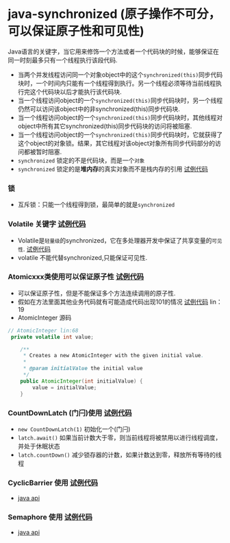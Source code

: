 # java-synchronized (原子操作不可分，可以保证原子性和可见性)
Java语言的关键字，当它用来修饰一个方法或者一个代码块的时候，能够保证在同一时刻最多只有一个线程执行该段代码.
* 当两个并发线程访问同一个对象object中的这个`synchronized(this)`同步代码块时，一个时间内只能有一个线程得到执行。另一个线程必须等待当前线程执行完这个代码块以后才能执行该代码块.
* 当一个线程访问object的一个`synchronized(this)`同步代码块时，另一个线程仍然可以访问该object中的非synchronized(this)同步代码块.
* 当一个线程访问object的一个`synchronized(this)`同步代码块时，其他线程对object中所有其它synchronized(this)同步代码块的访问将被阻塞.
* 当一个线程访问object的一个`synchronized(this)`同步代码块时，它就获得了这个object的对象锁。结果，其它线程对该object对象所有同步代码部分的访问都被暂时阻塞.
* `synchronized` 锁定的不是代码块，而是一个`对象`
* `synchronized` 锁定的是**堆内存**的真实对象而不是栈内存的引用  [试例代码](../synchronized/Test14.java)
### 锁
* 互斥锁：只能一个线程得到锁，最简单的就是`synchronized`

### Volatile 关键字  [试例代码](../synchronized/Test10.java)
* Volatile是`轻量级`的synchronized，它在多处理器开发中保证了共享变量的`可见性`. [试例代码](../synchronized/Test10.java)
* volatile 不能代替synchronized,只能保证可见性.

### Atomicxxx类使用可以保证原子性  [试例代码](../synchronized/Test11.java)
 * 可以保证原子性，但是不能保证多个方法连续调用的原子性. 
 * 假如在方法里面其他业务代码就有可能造成代码出现101的情况   [试例代码](../synchronized/Test11.java) lin：19
 * AtomicInteger 源码
  ```java
  // AtomicInteger lin:68
   private volatile int value;
  
      /**
       * Creates a new AtomicInteger with the given initial value.
       *
       * @param initialValue the initial value
       */
      public AtomicInteger(int initialValue) {
          value = initialValue;
      }
```
### CountDownLatch (门闩)使用  [试例代码](../synchronized/demo1/Container4.java)
  * `new CountDownLatch(1)` 初始化一个(门闩)
  * `latch.await()`  如果当前计数大于零，则当前线程将被禁用以进行线程调度，并处于休眠状态
  * `latch.countDown()` 减少锁存器的计数，如果计数达到零，释放所有等待的线程
  
### CyclicBarrier 使用   [试例代码](../synchronized/demo1/Container5.java)
 * [java api](https://blog.fondme.cn/apidoc/jdk-1.8-google/)
 
### Semaphore 使用   [试例代码](../synchronized/demo1/Container6.java)
  * [java api](https://blog.fondme.cn/apidoc/jdk-1.8-google/)



